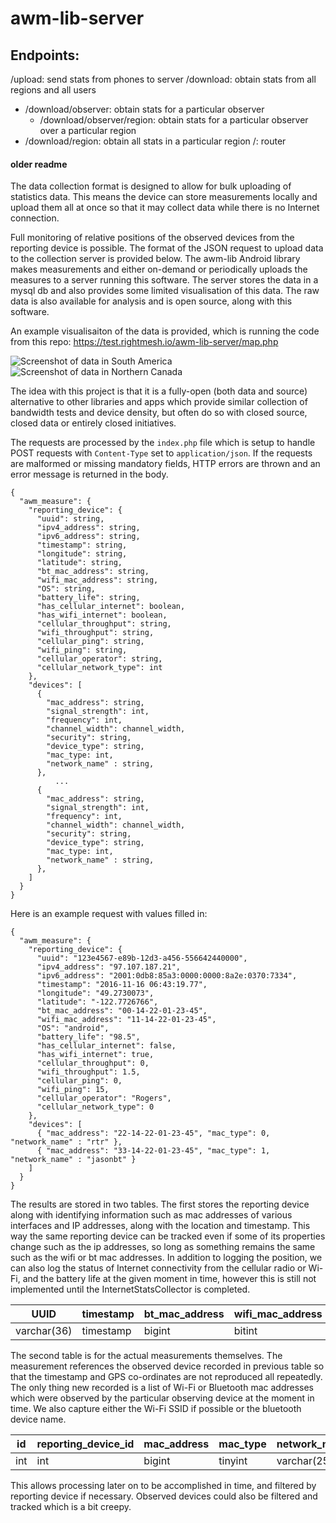 # awm-lib-server

## Endpoints:
/upload: send stats from phones to server
/download: obtain stats from all regions and all users
  - /download/observer: obtain stats for a particular observer
    - /download/observer/region: obtain stats for a particular observer over a particular region
  - /download/region: obtain all stats in a particular region
/: router

#### older readme

The data collection format is designed to allow for bulk uploading of statistics
data. This means the device can store measurements locally and upload them all
at once so that it may collect data while there is no Internet connection.

Full monitoring of relative positions of the observed devices from the
reporting device is possible. The format of the JSON request to upload data
to the collection server is provided below. The awm-lib Android library
makes measurements and either on-demand or periodically uploads the measures
to a server running this software. The server stores the data in a mysql db and
also provides some limited visualisation of this data. The raw data is also
available for analysis and is open source, along with this software.

An example visualisaiton of the data is provided, which is running the code from this repo:
https://test.rightmesh.io/awm-lib-server/map.php

![Screenshot of data in South America](/screenshots/1.png?raw=true "Screenshot of data in South America")
![Screenshot of data in Northern Canada](/screenshots/2.png?raw=true "Screenshot of data in Northern Canada")

The idea with this project is that it is a fully-open (both data and source)
alternative to other libraries and apps which provide similar collection of
bandwidth tests and device density, but often do so with closed source, closed
data or entirely closed initiatives.

The requests are processed by the `index.php` file which is setup to handle
POST requests with `Content-Type` set to `application/json`. If the requests
are malformed or missing mandatory fields, HTTP errors are thrown and an error
message is returned in the body.

```
{
  "awm_measure": {
    "reporting_device": {
      "uuid": string,
      "ipv4_address": string,
      "ipv6_address": string,
      "timestamp": string,
      "longitude": string,
      "latitude": string,
      "bt_mac_address": string,
      "wifi_mac_address": string,
      "OS": string,
      "battery_life": string,
      "has_cellular_internet": boolean,
      "has_wifi_internet": boolean,
      "cellular_throughput": string,
      "wifi_throughput": string,
      "cellular_ping": string,
      "wifi_ping": string,
      "cellular_operator": string,
      "cellular_network_type": int
    },
    "devices": [
      { 
        "mac_address": string,
        "signal_strength": int,
        "frequency": int,
        "channel_width": channel_width,
        "security": string,
        "device_type": string,
        "mac_type: int,
        "network_name" : string,
      },
          ...
      { 
        "mac_address": string,
        "signal_strength": int,
        "frequency": int,
        "channel_width": channel_width,
        "security": string,
        "device_type": string,
        "mac_type: int,
        "network_name" : string,
      },
    ]
  }
}
```

Here is an example request with values filled in:
```
{
  "awm_measure": {
    "reporting_device": {
      "uuid": "123e4567-e89b-12d3-a456-556642440000",
      "ipv4_address": "97.107.187.21",
      "ipv6_address": "2001:0db8:85a3:0000:0000:8a2e:0370:7334",
      "timestamp": "2016-11-16 06:43:19.77",
      "longitude": "49.2730073",
      "latitude": "-122.7726766",
      "bt_mac_address": "00-14-22-01-23-45",
      "wifi_mac_address": "11-14-22-01-23-45",
      "OS": "android",
      "battery_life": "98.5",
      "has_cellular_internet": false,
      "has_wifi_internet": true,
      "cellular_throughput": 0,
      "wifi_throughput": 1.5,
      "cellular_ping": 0,
      "wifi_ping": 15,
      "cellular_operator": "Rogers",
      "cellular_network_type": 0
    },
    "devices": [
      { "mac_address": "22-14-22-01-23-45", "mac_type": 0, "network_name" : "rtr" },
      { "mac_address": "33-14-22-01-23-45", "mac_type": 1, "network_name" : "jasonbt" }
    ]
  }
}
```

The results are stored in two tables. The first stores the reporting device
along with identifying information such as mac addresses of various interfaces
and IP addresses, along with the location and timestamp. This way the same
reporting device can be tracked even if some of its properties change such as
the ip addresses, so long as something remains the same such as the wifi or bt
mac addresses. In addition to logging the position, we can also log the status
of Internet connectivity from the cellular radio or Wi-Fi, and the battery life
at the given moment in time, however this is still not implemented until the
InternetStatsCollector is completed.

| UUID  | timestamp | bt_mac_address | wifi_mac_address | ipv4_address | ipv6_address | longitude | latitude | OS |
|---|---|---|---|---|---|---|---|---|
|  varchar(36) | timestamp | bigint | bitint | int | bigint | float | float | varchar(255) |

The second table is for the actual measurements themselves. The measurement
references the observed device recorded in previous table so that the timestamp
and GPS co-ordinates are not reproduced all repeatedly. The only thing new
recorded is a list of Wi-Fi or Bluetooth mac addresses which were observed by
the particular observing device at the moment in time. We also capture either
the Wi-Fi SSID if possible or the bluetooth device name.

| id | reporting_device_id | mac_address | mac_type | network_name | signal_strength | frequency | channel_width | security |
|---|---|---|---|---|---|---|---|---|
| int | int | bigint | tinyint | varchar(255) | int | int | int | varchar(255) |

This allows processing later on to be accomplished in time, and filtered by
reporting device if necessary. Observed devices could also be filtered and
tracked which is a bit creepy.
